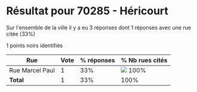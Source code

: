 # Résultat pour 70285 - Héricourt

Sur l'ensemble de la ville il y a eu 3 réponses dont 1 réponses avec une rue citée (33%)

1 points noirs identifiés

| Rue | Vote | % réponses | % Nb rues cités|
|-----|------|------------|----------------|
| Rue Marcel Paul | 1 | 33% | <img src="../../img/bar_100.gif" />&nbsp;100%|
| **Total** | 1 | 33% | 100%|
